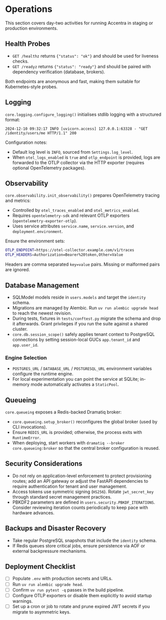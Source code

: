 # Operations

This section covers day-two activities for running Accentra in staging or production environments.

## Health Probes

- `GET /healthz` returns `{"status": "ok"}` and should be used for liveness checks.
- `GET /readyz` returns `{"status": "ready"}` and should be paired with dependency verification (database, brokers).

Both endpoints are anonymous and fast, making them suitable for Kubernetes-style probes.

## Logging

`core.logging.configure_logging()` initialises stdlib logging with a structured format:

```
2024-12-10 09:32:17 INFO [uvicorn.access] 127.0.0.1:63328 - "GET /identity/users/me HTTP/1.1" 200
```

Configuration notes:

- Default log level is `INFO`, sourced from `Settings.log_level`.
- When `otel_logs_enabled` is `true` and `otlp_endpoint` is provided, logs are forwarded to the OTLP collector via the
  HTTP exporter (requires optional OpenTelemetry packages).

## Observability

`core.observability.init_observability()` prepares OpenTelemetry tracing and metrics:

- Controlled by `otel_traces_enabled` and `otel_metrics_enabled`.
- Requires `opentelemetry-sdk` and relevant OTLP exporters (`opentelemetry-exporter-otlp`).
- Uses service attributes `service.name`, `service.version`, and `deployment.environment`.

Ensure the environment sets:

```bash
OTLP_ENDPOINT=https://otel-collector.example.com/v1/traces
OTLP_HEADERS=Authorization=Bearer%20token,Other=Value
```

Headers are comma separated `key=value` pairs. Missing or malformed pairs are ignored.

## Database Management

- SQLModel models reside in `users.models` and target the `identity` schema.
- Migrations are managed by Alembic. Run `uv run alembic upgrade head` to reach the newest revision.
- During tests, fixtures in `tests/conftest.py` migrate the schema and drop it afterwards. Grant privileges if you run
  the suite against a shared cluster.
- `core.db.session_scope()` safely applies tenant context to PostgreSQL connections by setting session-local GUCs
  `app.tenant_id` and `app.user_id`.

### Engine Selection

- `POSTGRES_URL` / `DATABASE_URL` / `POSTGRESQL_URL` environment variables configure the runtime engine.
- For local experimentation you can point the service at SQLite; in-memory mode automatically activates a `StaticPool`.

## Queueing

`core.queueing` exposes a Redis-backed Dramatiq broker:

- `core.queueing.setup_broker()` reconfigures the global broker (used by CLI invocations).
- Ensure `REDIS_URL` is provided; otherwise, the process exits with `RuntimeError`.
- When deploying, start workers with `dramatiq --broker core.queueing:broker` so that the central broker configuration
  is reused.

## Security Considerations

- Do not rely on application-level enforcement to protect provisioning routes; add an API gateway or adjust the FastAPI
  dependencies to require authentication for tenant and user management.
- Access tokens use symmetric signing (`HS256`). Rotate `jwt_secret_key` through standard secret management practices.
- PBKDF2 parameters are defined in `users.security.PBKDF_ITERATIONS`. Consider reviewing iteration counts periodically
  to keep pace with hardware advances.

## Backups and Disaster Recovery

- Take regular PostgreSQL snapshots that include the `identity` schema.
- If Redis queues store critical jobs, ensure persistence via AOF or external backpressure mechanisms.

## Deployment Checklist

- [ ] Populate `.env` with production secrets and URLs.
- [ ] Run `uv run alembic upgrade head`.
- [ ] Confirm `uv run pytest -q` passes in the build pipeline.
- [ ] Configure OTLP exporters or disable them explicitly to avoid startup warnings.
- [ ] Set up a cron or job to rotate and prune expired JWT secrets if you migrate to asymmetric keys.
